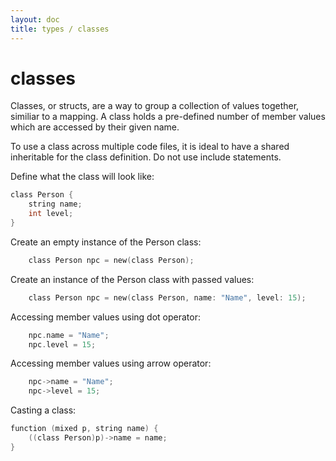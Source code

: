 ```yaml
---
layout: doc
title: types / classes
---
```

# classes

Classes, or structs, are a way to group a collection of values together,
similiar to a mapping. A class holds a pre-defined number of member values 
which are accessed by their given name.

To use a class across multiple code files, it is ideal to have a shared
inheritable for the class definition. Do not use include statements.

Define what the class will look like:
```c
class Person {
    string name;
    int level;
}
```

Create an empty instance of the Person class:
```c
    class Person npc = new(class Person);
```

Create an instance of the Person class with passed values:
```c
    class Person npc = new(class Person, name: "Name", level: 15);
```

Accessing member values using dot operator:
```c
    npc.name = "Name";
    npc.level = 15;
```

Accessing member values using arrow operator:
```c
    npc->name = "Name";
    npc->level = 15;
```

Casting a class:
```c
function (mixed p, string name) {
    ((class Person)p)->name = name;
}
```
